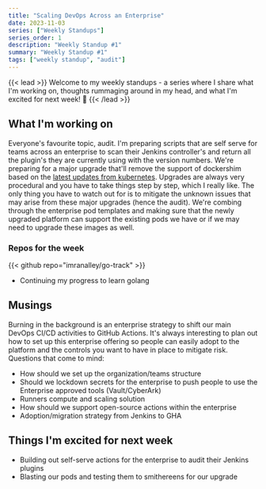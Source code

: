 ```yaml
---
title: "Scaling DevOps Across an Enterprise"
date: 2023-11-03
series: ["Weekly Standups"]
series_order: 1
description: "Weekly Standup #1"
summary: "Weekly Standup #1"
tags: ["weekly standup", "audit"]
---
```

{{< lead >}}
Welcome to my weekly standups - a series where I share what I'm working on, thoughts rummaging around in my head, and what I'm excited for next week! 🚀 
{{< /lead >}}

## What I'm working on

Everyone's favourite topic, audit. I'm preparing scripts that are self serve for teams across an enterprise to scan their Jenkins controller's and return all the plugin's they are currently using with the version numbers. We're preparing for a major upgrade that'll remove the support of dockershim based on the [latest updates from kubernetes](https://kubernetes.io/blog/2022/02/17/dockershim-faq/). Upgrades are always very procedural and you have to take things step by step, which I really like. The only thing you have to watch out for is to mitigate the unknown issues that may arise from these major upgrades (hence the audit). We're combing through the enterprise pod templates and making sure that the newly upgraded platform can support the existing pods we have or if we may need to upgrade these images as well.

### Repos for the week

{{< github repo="imranalley/go-track" >}}
* Continuing my progress to learn golang

## Musings

Burning in the background is an enterprise strategy to shift our main DevOps CI/CD activities to GitHub Actions. It's always interesting to plan out how to set up this enterprise offering so people can easily adopt to the platform and the controls you want to have in place to mitigate risk. Questions that come to mind:
* How should we set up the organization/teams structure
* Should we lockdown secrets for the enterprise to push people to use the Enterprise approved tools (Vault/CyberArk)
* Runners compute and scaling solution
* How should we support open-source actions within the enterprise
* Adoption/migration strategy from Jenkins to GHA

## Things I'm excited for next week

* Building out self-serve actions for the enterprise to audit their Jenkins plugins
* Blasting our pods and testing them to smithereens for our upgrade 